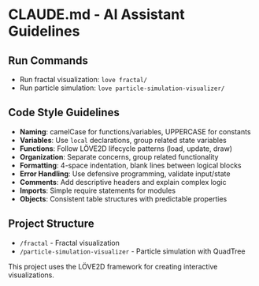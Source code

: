 # CLAUDE.md - AI Assistant Guidelines

## Run Commands
- Run fractal visualization: `love fractal/`
- Run particle simulation: `love particle-simulation-visualizer/`

## Code Style Guidelines
- **Naming**: camelCase for functions/variables, UPPERCASE for constants
- **Variables**: Use `local` declarations, group related state variables
- **Functions**: Follow LÖVE2D lifecycle patterns (load, update, draw)
- **Organization**: Separate concerns, group related functionality
- **Formatting**: 4-space indentation, blank lines between logical blocks
- **Error Handling**: Use defensive programming, validate input/state
- **Comments**: Add descriptive headers and explain complex logic
- **Imports**: Simple require statements for modules
- **Objects**: Consistent table structures with predictable properties

## Project Structure
- `/fractal` - Fractal visualization
- `/particle-simulation-visualizer` - Particle simulation with QuadTree

This project uses the LÖVE2D framework for creating interactive visualizations.